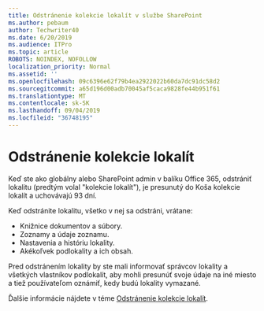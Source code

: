 ```yaml
---
title: Odstránenie kolekcie lokalít v službe SharePoint
ms.author: pebaum
author: Techwriter40
ms.date: 6/20/2019
ms.audience: ITPro
ms.topic: article
ROBOTS: NOINDEX, NOFOLLOW
localization_priority: Normal
ms.assetid: ''
ms.openlocfilehash: 09c6396e62f79b4ea2922022b60da7dc91dc58d2
ms.sourcegitcommit: a65d196d00adb70045af5caca9828fe44b951f61
ms.translationtype: MT
ms.contentlocale: sk-SK
ms.lasthandoff: 09/04/2019
ms.locfileid: "36748195"
---
```

# <a name="delete-a-site-collection"></a>Odstránenie kolekcie lokalít

Keď ste ako globálny alebo SharePoint admin v balíku Office 365, odstrániť lokalitu (predtým volal "kolekcie lokalít"), je presunutý do Koša kolekcie lokalít a uchovávajú 93 dní. 

Keď odstránite lokalitu, všetko v nej sa odstráni, vrátane:

- Knižnice dokumentov a súbory.
- Zoznamy a údaje zoznamu.
- Nastavenia a históriu lokality.
- Akékoľvek podlokality a ich obsah.

Pred odstránením lokality by ste mali informovať správcov lokality a všetkých vlastníkov podlokalít, aby mohli presunúť svoje údaje na iné miesto a tiež používateľom oznámiť, kedy budú lokality vymazané. 

Ďalšie informácie nájdete v téme [Odstránenie kolekcie lokalít](https://docs.microsoft.com/sharepoint/delete-site-collection). 